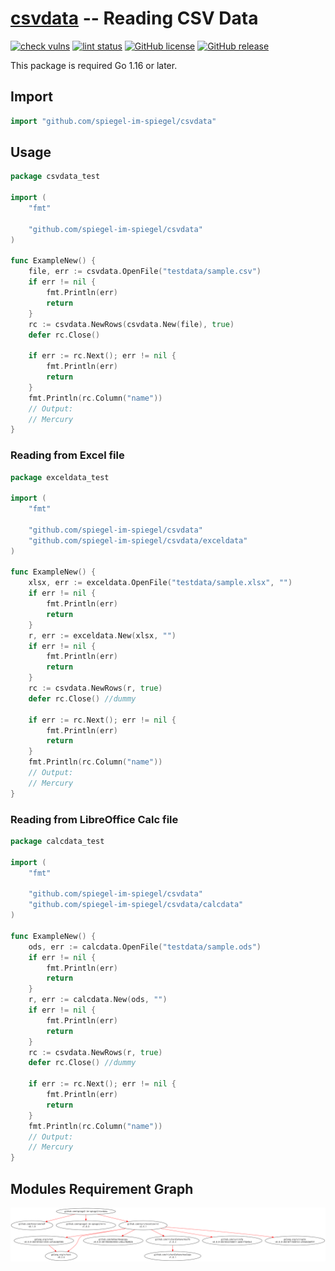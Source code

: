 # [csvdata] -- Reading CSV Data

[![check vulns](https://github.com/spiegel-im-spiegel/csvdata/workflows/vulns/badge.svg)](https://github.com/spiegel-im-spiegel/csvdata/actions)
[![lint status](https://github.com/spiegel-im-spiegel/csvdata/workflows/lint/badge.svg)](https://github.com/spiegel-im-spiegel/csvdata/actions)
[![GitHub license](https://img.shields.io/badge/license-Apache%202-blue.svg)](https://raw.githubusercontent.com/spiegel-im-spiegel/csvdata/master/LICENSE)
[![GitHub release](https://img.shields.io/github/release/spiegel-im-spiegel/csvdata.svg)](https://github.com/spiegel-im-spiegel/csvdata/releases/latest)

This package is required Go 1.16 or later.

## Import

```go
import "github.com/spiegel-im-spiegel/csvdata"
```

## Usage

```go
package csvdata_test

import (
	"fmt"

	"github.com/spiegel-im-spiegel/csvdata"
)

func ExampleNew() {
	file, err := csvdata.OpenFile("testdata/sample.csv")
	if err != nil {
		fmt.Println(err)
		return
	}
	rc := csvdata.NewRows(csvdata.New(file), true)
	defer rc.Close()

	if err := rc.Next(); err != nil {
		fmt.Println(err)
		return
	}
	fmt.Println(rc.Column("name"))
	// Output:
	// Mercury
}
```

### Reading from Excel file

```go
package exceldata_test

import (
	"fmt"

	"github.com/spiegel-im-spiegel/csvdata"
	"github.com/spiegel-im-spiegel/csvdata/exceldata"
)

func ExampleNew() {
	xlsx, err := exceldata.OpenFile("testdata/sample.xlsx", "")
	if err != nil {
		fmt.Println(err)
		return
	}
	r, err := exceldata.New(xlsx, "")
	if err != nil {
		fmt.Println(err)
		return
	}
	rc := csvdata.NewRows(r, true)
	defer rc.Close() //dummy

	if err := rc.Next(); err != nil {
		fmt.Println(err)
		return
	}
	fmt.Println(rc.Column("name"))
	// Output:
	// Mercury
}
```

### Reading from LibreOffice Calc file

```go
package calcdata_test

import (
	"fmt"

	"github.com/spiegel-im-spiegel/csvdata"
	"github.com/spiegel-im-spiegel/csvdata/calcdata"
)

func ExampleNew() {
	ods, err := calcdata.OpenFile("testdata/sample.ods")
	if err != nil {
		fmt.Println(err)
		return
	}
	r, err := calcdata.New(ods, "")
	if err != nil {
		fmt.Println(err)
		return
	}
	rc := csvdata.NewRows(r, true)
	defer rc.Close() //dummy

	if err := rc.Next(); err != nil {
		fmt.Println(err)
		return
	}
	fmt.Println(rc.Column("name"))
	// Output:
	// Mercury
}
```

## Modules Requirement Graph

[![dependency.png](./dependency.png)](./dependency.png)

[csvdata]: https://github.com/spiegel-im-spiegel/csvdata "spiegel-im-spiegel/csvdata: Reading CSV Data"
